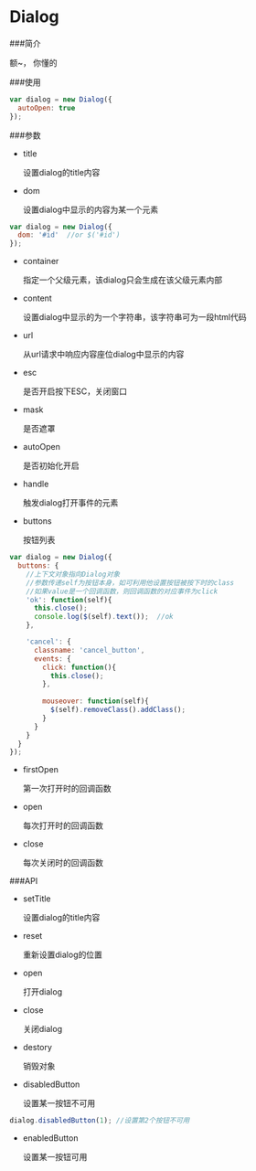 Dialog
=================

###简介

额~， 你懂的


###使用
```js
var dialog = new Dialog({
  autoOpen: true
});
```


###参数
* title         

  设置dialog的title内容
* dom           

  设置dialog中显示的内容为某一个元素

```js
var dialog = new Dialog({
  dom: '#id'  //or $('#id')
});
```
* container
  
  指定一个父级元素，该dialog只会生成在该父级元素内部

* content       

  设置dialog中显示的为一个字符串，该字符串可为一段html代码
* url           
  
  从url请求中响应内容座位dialog中显示的内容
* esc           
  
  是否开启按下ESC，关闭窗口
* mask            

  是否遮罩
* autoOpen      

  是否初始化开启
* handle        
  
  触发dialog打开事件的元素
* buttons       

  按钮列表
```js
var dialog = new Dialog({
  buttons: {
    //上下文对象指向Dialog对象
    //参数传递self为按钮本身，如可利用他设置按钮被按下时的class
    //如果value是一个回调函数，则回调函数的对应事件为click
    'ok': function(self){
      this.close();
      console.log($(self).text());  //ok
    },

    'cancel': {
      classname: 'cancel_button',
      events: {
        click: function(){
          this.close();
        },
        
        mouseover: function(self){
          $(self).removeClass().addClass();
        }
      }
    }
  }
});
```

* firstOpen      

  第一次打开时的回调函数
* open           
  
  每次打开时的回调函数
* close          
  
  每次关闭时的回调函数

###API
* setTitle   
  
  设置dialog的title内容
* reset     

  重新设置dialog的位置
* open      

  打开dialog
* close     

  关闭dialog
* destory   

  销毁对象
* disabledButton 

  设置某一按钮不可用
```js
dialog.disabledButton(1); //设置第2个按钮不可用
```
* enabledButton 

  设置某一按钮可用
